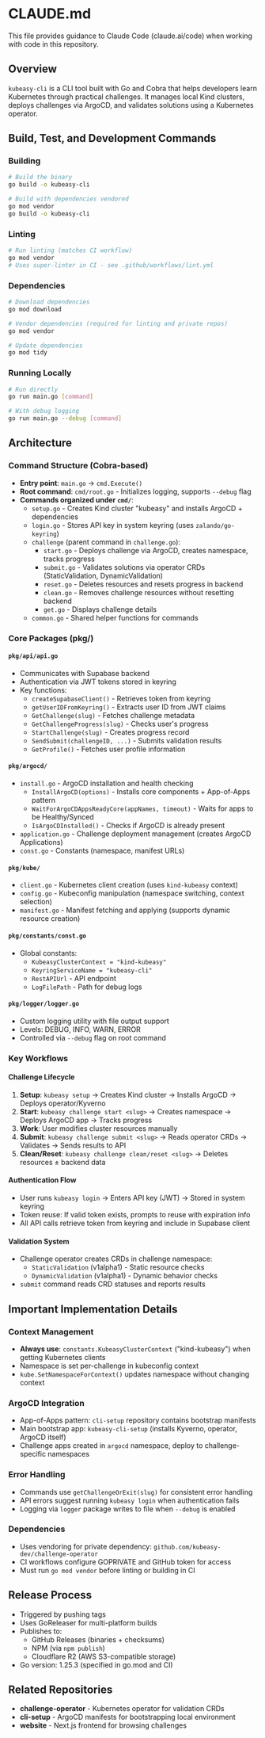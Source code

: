 # CLAUDE.md

This file provides guidance to Claude Code (claude.ai/code) when working with code in this repository.

## Overview

`kubeasy-cli` is a CLI tool built with Go and Cobra that helps developers learn Kubernetes through practical challenges. It manages local Kind clusters, deploys challenges via ArgoCD, and validates solutions using a Kubernetes operator.

## Build, Test, and Development Commands

### Building
```bash
# Build the binary
go build -o kubeasy-cli

# Build with dependencies vendored
go mod vendor
go build -o kubeasy-cli
```

### Linting
```bash
# Run linting (matches CI workflow)
go mod vendor
# Uses super-linter in CI - see .github/workflows/lint.yml
```

### Dependencies
```bash
# Download dependencies
go mod download

# Vendor dependencies (required for linting and private repos)
go mod vendor

# Update dependencies
go mod tidy
```

### Running Locally
```bash
# Run directly
go run main.go [command]

# With debug logging
go run main.go --debug [command]
```

## Architecture

### Command Structure (Cobra-based)
- **Entry point**: `main.go` → `cmd.Execute()`
- **Root command**: `cmd/root.go` - Initializes logging, supports `--debug` flag
- **Commands organized under `cmd/`**:
  - `setup.go` - Creates Kind cluster "kubeasy" and installs ArgoCD + dependencies
  - `login.go` - Stores API key in system keyring (uses `zalando/go-keyring`)
  - `challenge` (parent command in `challenge.go`):
    - `start.go` - Deploys challenge via ArgoCD, creates namespace, tracks progress
    - `submit.go` - Validates solutions via operator CRDs (StaticValidation, DynamicValidation)
    - `reset.go` - Deletes resources and resets progress in backend
    - `clean.go` - Removes challenge resources without resetting backend
    - `get.go` - Displays challenge details
  - `common.go` - Shared helper functions for commands

### Core Packages (pkg/)

#### `pkg/api/api.go`
- Communicates with Supabase backend
- Authentication via JWT tokens stored in keyring
- Key functions:
  - `createSupabaseClient()` - Retrieves token from keyring
  - `getUserIDFromKeyring()` - Extracts user ID from JWT claims
  - `GetChallenge(slug)` - Fetches challenge metadata
  - `GetChallengeProgress(slug)` - Checks user's progress
  - `StartChallenge(slug)` - Creates progress record
  - `SendSubmit(challengeID, ...)` - Submits validation results
  - `GetProfile()` - Fetches user profile information

#### `pkg/argocd/`
- `install.go` - ArgoCD installation and health checking
  - `InstallArgoCD(options)` - Installs core components + App-of-Apps pattern
  - `WaitForArgoCDAppsReadyCore(appNames, timeout)` - Waits for apps to be Healthy/Synced
  - `IsArgoCDInstalled()` - Checks if ArgoCD is already present
- `application.go` - Challenge deployment management (creates ArgoCD Applications)
- `const.go` - Constants (namespace, manifest URLs)

#### `pkg/kube/`
- `client.go` - Kubernetes client creation (uses `kind-kubeasy` context)
- `config.go` - Kubeconfig manipulation (namespace switching, context selection)
- `manifest.go` - Manifest fetching and applying (supports dynamic resource creation)

#### `pkg/constants/const.go`
- Global constants:
  - `KubeasyClusterContext = "kind-kubeasy"`
  - `KeyringServiceName = "kubeasy-cli"`
  - `RestAPIUrl` - API endpoint
  - `LogFilePath` - Path for debug logs

#### `pkg/logger/logger.go`
- Custom logging utility with file output support
- Levels: DEBUG, INFO, WARN, ERROR
- Controlled via `--debug` flag on root command

### Key Workflows

#### Challenge Lifecycle
1. **Setup**: `kubeasy setup` → Creates Kind cluster → Installs ArgoCD → Deploys operator/Kyverno
2. **Start**: `kubeasy challenge start <slug>` → Creates namespace → Deploys ArgoCD app → Tracks progress
3. **Work**: User modifies cluster resources manually
4. **Submit**: `kubeasy challenge submit <slug>` → Reads operator CRDs → Validates → Sends results to API
5. **Clean/Reset**: `kubeasy challenge clean/reset <slug>` → Deletes resources ± backend data

#### Authentication Flow
- User runs `kubeasy login` → Enters API key (JWT) → Stored in system keyring
- Token reuse: If valid token exists, prompts to reuse with expiration info
- All API calls retrieve token from keyring and include in Supabase client

#### Validation System
- Challenge operator creates CRDs in challenge namespace:
  - `StaticValidation` (v1alpha1) - Static resource checks
  - `DynamicValidation` (v1alpha1) - Dynamic behavior checks
- `submit` command reads CRD statuses and reports results

## Important Implementation Details

### Context Management
- **Always use**: `constants.KubeasyClusterContext` ("kind-kubeasy") when getting Kubernetes clients
- Namespace is set per-challenge in kubeconfig context
- `kube.SetNamespaceForContext()` updates namespace without changing context

### ArgoCD Integration
- App-of-Apps pattern: `cli-setup` repository contains bootstrap manifests
- Main bootstrap app: `kubeasy-cli-setup` (installs Kyverno, operator, ArgoCD itself)
- Challenge apps created in `argocd` namespace, deploy to challenge-specific namespaces

### Error Handling
- Commands use `getChallengeOrExit(slug)` for consistent error handling
- API errors suggest running `kubeasy login` when authentication fails
- Logging via `logger` package writes to file when `--debug` is enabled

### Dependencies
- Uses vendoring for private dependency: `github.com/kubeasy-dev/challenge-operator`
- CI workflows configure GOPRIVATE and GitHub token for access
- Must run `go mod vendor` before linting or building in CI

## Release Process

- Triggered by pushing tags
- Uses GoReleaser for multi-platform builds
- Publishes to:
  - GitHub Releases (binaries + checksums)
  - NPM (via `npm publish`)
  - Cloudflare R2 (AWS S3-compatible storage)
- Go version: 1.25.3 (specified in go.mod and CI)

## Related Repositories

- **challenge-operator** - Kubernetes operator for validation CRDs
- **cli-setup** - ArgoCD manifests for bootstrapping local environment
- **website** - Next.js frontend for browsing challenges
